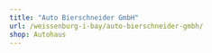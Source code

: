 ```yaml
---
title: "Auto Bierschneider GmbH"
url: /weissenburg-i-bay/auto-bierschneider-gmbh/
shop: Autohaus
---
```

